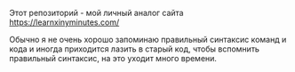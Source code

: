 Этот репозиторий - мой личный аналог сайта https://learnxinyminutes.com/

Обычно я не очень хорошо запоминаю правильный синтаксис команд и кода и иногда приходится лазить в старый код, чтобы вспомнить правильный синтаксис, на это уходит много времени.